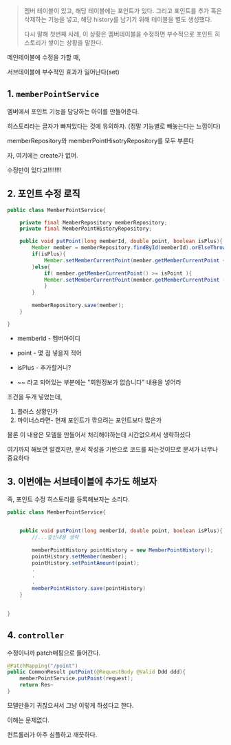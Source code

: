 > 멤버 테이블이 있고, 해당 테이블에는 포인트가 있다. 그리고 포인트를 추가 혹은 삭제하는 기능을 넣고, 해당 history를 남기기 위해 테이블을 별도 생성했다. 
> 
> 다시 말해 첫번째 사례, 이 상황은 멤버테이블을 수정하면 부수적으로 포인트 히스토리가 쌓이는 상황을 말한다.



메인테이블에 수정을 가할 때, 

서브테이블에 부수적인 효과가 일어난다(set)



## 1. `memberPointService`

멤버에서 포인트 기능을 담당하는 아이를 만들어준다.

히스토리라는 글자가 빠져있다는 것에 유의하자. (정말 기능별로 빼놓는다는 느낌이다)

memberRepository와 memberPointHisotryRepository를 모두 부른다

자, 여기에는 create가 없어.

수정만이 있다고!!!!!!!!




## 2. 포인트 수정 로직


```java
public class MemberPointService{

	private final MemberRepository memberRepository;
	private final MemberPointHistoryRepository;

	public void putPoint(long memberId, double point, boolean isPlus){
		Member member = memberRepository.findById(memberId).orElseThrow(~~);
		if(isPlus){
			Member.setMemberCurrentPoint(member.getMemberCurrentPoint + point);
		}else{
			if( member.getMemberCurrentPoint() >= isPoint ){
			Member.setMemberCurrentPoint(member.getMemberCurrentPoint - point);
			}
		}
		
		memberRepository.save(member);
	}

}
```

- memberId - 멤버아이디
- point - 몇 점 넣을지 적어 
- isPlus - 추가할거니?

- ~~ 라고 되어있는 부분에는 "회원정보가 없습니다" 내용을 넣어라

조건을 두개 넣었는데,
1. 플러스 상황인가
2. 마이너스라면- 현재 포인트가 깎으려는 포인트보다 많은가

물론 이 내용은 모델을 만들어서 처리해야하는데 시간없으셔서 생략하셨다


여기까지 해보면 알겠지만, 문서 작성을 기반으로 코드를 짜는것이므로 문서가 너무나 중요하다




## 3. 이번에는 서브테이블에 추가도 해보자

즉, 포인트 수정 히스토리를 등록해보자는 소리다.

```java
public class MemberPointService{


	public void putPoint(long memberId, double point, boolean isPlus){
		//...앞선내용 생략
	
		memberPointHistory pointHistory = new MemberPointHistory();
		pointHistory.setMember(member);
		pointHistory.setPointAmount(point);
		.
		.
		.
		memberPointHistory.save(pointHistory)
	}
	

}
```





## 4. `controller`

수정이니까 patch매핑으로 들어간다.

```java
@PatchMapping("/point")
public CommonResult putPoint(@RequestBody @Valid Ddd ddd){
	memberPointService.putPoint(request);
	return Res~
}
```

모델만들기 귀찮으셔서 그냥 이렇게 하셨다고 한다.

이해는 문제없다.


컨트롤러가 아주 심플하고 깨끗하다.